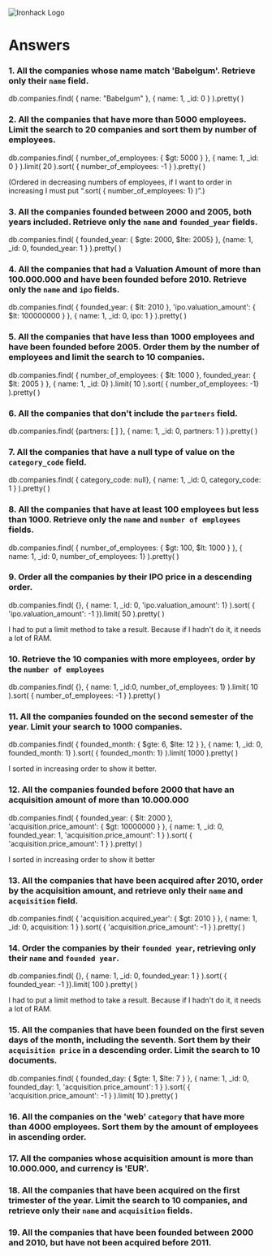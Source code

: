 ![Ironhack Logo](https://i.imgur.com/1QgrNNw.png)

# Answers

### 1. All the companies whose name match 'Babelgum'. Retrieve only their `name` field.

<!-- Your Code Goes Here -->

db.companies.find( { name: "Babelgum" }, { name: 1, _id: 0 } ).pretty( )

### 2. All the companies that have more than 5000 employees. Limit the search to 20 companies and sort them by **number of employees**.

<!-- Your Code Goes Here -->

db.companies.find( { number_of_employees: { $gt: 5000 } }, { name: 1, _id: 0 } ).limit( 20 ).sort( { number_of_employees: -1 } ).pretty( )

(Ordered in decreasing numbers of employees, if I want to order in increasing I must put  “.sort( { number_of_employees: 1} )”.)

### 3. All the companies founded between 2000 and 2005, both years included. Retrieve only the `name` and `founded_year` fields.

<!-- Your Code Goes Here -->

db.companies.find( { founded_year: { $gte: 2000,  $lte: 2005} }, {name: 1, _id: 0, founded_year: 1 } ).pretty( )

### 4. All the companies that had a Valuation Amount of more than 100.000.000 and have been founded before 2010. Retrieve only the `name` and `ipo` fields.

<!-- Your Code Goes Here -->

db.companies.find( { founded_year: { $lt: 2010 },  'ipo.valuation_amount': { $lt: 100000000 } }, { name: 1, _id: 0, ipo: 1 } ).pretty( )

### 5. All the companies that have less than 1000 employees and have been founded before 2005. Order them by the number of employees and limit the search to 10 companies.

<!-- Your Code Goes Here -->

db.companies.find( { number_of_employees: { $lt: 1000 }, founded_year: { $lt: 2005 } }, { name: 1, _id: 0} ).limit( 10 ).sort( { number_of_employees: -1} ).pretty( )

### 6. All the companies that don't include the `partners` field.

<!-- Your Code Goes Here -->

db.companies.find( {partners: [ ] }, { name: 1, _id: 0, partners: 1 } ).pretty( )

### 7. All the companies that have a null type of value on the `category_code` field.

<!-- Your Code Goes Here -->

db.companies.find( { category_code: null}, { name: 1, _id: 0, category_code: 1 } ).pretty( )

### 8. All the companies that have at least 100 employees but less than 1000. Retrieve only the `name` and `number of employees` fields.

<!-- Your Code Goes Here -->

db.companies.find( { number_of_employees: { $gt: 100, $lt: 1000 } }, { name: 1, _id: 0, number_of_employees: 1} ).pretty( )

### 9. Order all the companies by their IPO price in a descending order.

<!-- Your Code Goes Here -->

db.companies.find( {}, { name: 1, _id: 0, 'ipo.valuation_amount': 1} ).sort( { 'ipo.valuation_amount': -1 }).limit( 50 ).pretty( )

I had to put a limit method to take a result. Because if I hadn't do it, it needs a lot of RAM. 

### 10. Retrieve the 10 companies with more employees, order by the `number of employees`

<!-- Your Code Goes Here -->

db.companies.find( {}, { name: 1, _id:0, number_of_employees: 1} ).limit( 10 ).sort( { number_of_employees: -1 } ).pretty( )

### 11. All the companies founded on the second semester of the year. Limit your search to 1000 companies.

<!-- Your Code Goes Here -->

db.companies.find( { founded_month: { $gte: 6, $lte: 12 } }, { name: 1, _id: 0, founded_month: 1} ).sort( { founded_month: 1} ).limit( 1000 ).pretty( )

I sorted in increasing order to show it better. 

### 12. All the companies founded before 2000 that have an acquisition amount of more than 10.000.000

<!-- Your Code Goes Here -->

db.companies.find( { founded_year: { $lt: 2000 }, 'acquisition.price_amount': { $gt: 10000000 } }, { name: 1, _id: 0, founded_year: 1, 'acquisition.price_amount': 1 } ).sort( { 'acquisition.price_amount': 1 } ).pretty( )

I sorted in increasing order to show it better

### 13. All the companies that have been acquired after 2010, order by the acquisition amount, and retrieve only their `name` and `acquisition` field.

<!-- Your Code Goes Here -->

db.companies.find( { 'acquisition.acquired_year': { $gt: 2010 } }, { name: 1, _id: 0, acquisition: 1 } ).sort( { 'acquisition.price_amount': -1 } ).pretty( )

### 14. Order the companies by their `founded year`, retrieving only their `name` and `founded year`.

<!-- Your Code Goes Here -->

db.companies.find( {}, { name: 1, _id: 0, founded_year: 1 } ).sort( { founded_year: -1 }).limit( 100 ).pretty( )

I had to put a limit method to take a result. Because if I hadn't do it, it needs a lot of RAM. 

### 15. All the companies that have been founded on the first seven days of the month, including the seventh. Sort them by their `acquisition price` in a descending order. Limit the search to 10 documents.

<!-- Your Code Goes Here -->

db.companies.find( { founded_day: { $gte: 1, $lte: 7 } }, { name: 1, _id: 0, founded_day: 1, 'acquisition.price_amount': 1 } ).sort( { 'acquisition.price_amount': -1 } ).limit( 10 ).pretty( )

### 16. All the companies on the 'web' `category` that have more than 4000 employees. Sort them by the amount of employees in ascending order.

<!-- Your Code Goes Here -->

### 17. All the companies whose acquisition amount is more than 10.000.000, and currency is 'EUR'.

<!-- Your Code Goes Here -->

### 18. All the companies that have been acquired on the first trimester of the year. Limit the search to 10 companies, and retrieve only their `name` and `acquisition` fields.

<!-- Your Code Goes Here -->

### 19. All the companies that have been founded between 2000 and 2010, but have not been acquired before 2011.

<!-- Your Code Goes Here -->
